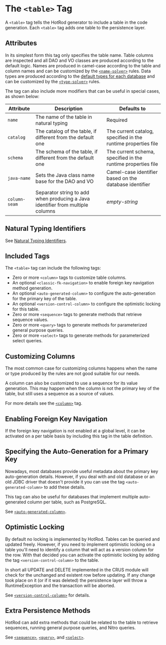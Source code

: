 # The `<table>` Tag

A `<table>` tag tells the HotRod generator to include a table in the code generation. Each `<table>` tag adds one table
to the persistence layer.

## Attributes

In its simplest form this tag only specifies the table name. Table columns are inspected and all DAO and VO
classes are produced according to the default logic. Names are produced in camel-case according to the
table and column names and can be customized by the [`<name-solver>`](./name-solver.md) rules. Data types are produced
according to the [default types for each database](../supported-databases.md) and can be customized by 
the [`<type-solver>`](./type-solver.md) rules.

The tag can also include more modifiers that can be useful in special cases, as shown below:

| Attribute | Description | Defaults to |
| --- | --- | --- |
| `name` | The name of the table in natural typing | Required |
| `catalog` | The catalog of the table, if different from the default one | The current catalog, specified in the runtime properties file |
| `schema` | The schema of the table, if different from the default one | The current schema, specified in the runtime properties file |
| `java-name` | Sets the Java class name base for the DAO and VO | Camel-case identifier based on the database identifier |
| `column-seam` | Separator string to add when producing a Java identifier from multiple columns | *empty-string* |

## Natural Typing Identifiers

See [Natural Typing Identifiers](../natural-typing-identifiers.md).

## Included Tags

The `<table>` tag can include the following tags:
- Zero or more `<column>` tags to customize table columns.
- An optional `<classic-fk-navigation>` to enable foreign key navigation method generation.
- An optional `<auto-generated-column>` to configure the auto-generation for the primary key of the table.
- An optional `<version-control-column>` to configure the optimistic locking for this table.
- Zero or more `<sequence>` tags to generate methods that retrieve sequence values.
- Zero or more `<query>` tags to generate methods for parameterized general purpose queries.
- Zero or more `<select>` tags to generate methods for parameterized select queries.

## Customizing Columns

The most common case for customizing columns happens when the name or type produced by the rules are not good suitable
for our needs.

A column can also be customized to use a sequence for its value generation. This may happen when the column is not the primary
key of the table, but still uses a sequence as a source of values.

For more details see the [`<column>`](./column.md) tag.

## Enabling Foreign Key Navigation

If the foreign key navigation is not enabled at a global level, it can be activated on a per table basis by including this tag in the table definition.

## Specifying the Auto-Generation for a Primary Key

Nowadays, most databases provide useful metadata about the primary key auto-generation details. However, if you deal with
and old database or an old JDBC driver that doesn't provide it you can use the tag `<auto-generated-column>` to add these details. 

This tag can also be useful for databases that implement multiple auto-generated column per table, such as PostgreSQL.

See [`<auto-generated-column>`](auto-generated-column.md).

## Optimistic Locking

By default no locking is implemented by HotRod. Tables can be queried and updated freely. However, if you need to implement optimistic
locking on a table you'll need to identify a column that will act as a version column for the row. With that decided you can activate
the optimistic locking by adding the tag `<version-control-column>` to the table. 

In short all UPDATE and DELETE implemented in the CRUS module will check for the unchanged and existent row before updating. If any change
took place on it (or if it was deleted) the persistence layer will throw a RuntimeException and the transaction will be aborted.

See [`<version-control-column>`](version-control-column.md) for details.

## Extra Persistence Methods

HotRod can add extra methods that could be related to the table to retrieve sequences, running general purpose queries, and Nitro queries.

See [`<sequence>`](sequence.md), [`<query>`](query.md), and [`<select>`](select.md).








